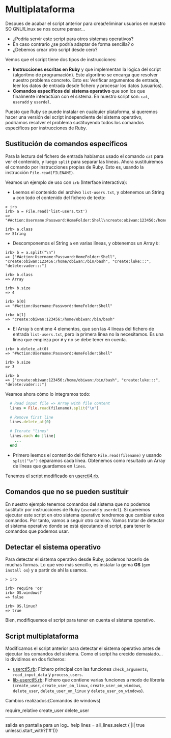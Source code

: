 
# Multiplataforma

Despues de acabar el script anterior para crear/eliminar usuarios en nuestro SO GNU/Linux se nos ocurre pensar...
* ¿Podría servir este script para otros sistemas operativos?
* En caso contrario ¿se podría adaptar de forma sencilla? o
* ¿Debemos crear otro script desde cero?

Vemos que el script tiene dos tipos de instrucciones:
* **Instrucciones escritas en Ruby** y que implementan la lógica del script (algoritmo de programación). Este algoritmo se encarga que resolver nuestro problema concreto. Esto es: Verificar argumentos de entrada, leer los datos de entrada desde fichero y procesar los datos (usuarios).
* **Comandos específicos del sistema operativo** que son los que finalmente interactúan con el sistema. En nuestro script son: `cat`, `useradd` y `userdel`.

Puesto que Ruby se puede instalar en cualquier plataforma, si queremos hacer una versión del script independiente del sistema operativo, podríamos resolver el problema sustituyendo todos los comandos específicos por instrucciones de Ruby.

## Sustitución de comandos específicos

Para la lectura del fichero de entrada habíamos usado el comando `cat` para ver el contenido, y luego `split` para separar las líneas. Ahora sustituiremos el comando por instrucciones propias de Ruby. Esto es, usando la instrucción `File.read(FILENAME)`.

Veamos un ejemplo de uso con `irb` (Interface interactiva):
* Leemos el contenido del archivo `list-users.txt`, y obtenemos un String `a` con todo el contenido del fichero de texto:
```
> irb
irb> a = File.read('list-users.txt')
=> "#Action:Username:Password:HomeFolder:Shell\ncreate:obiwan:123456:/home/obiwan:/bin/bash\ncreate:luke:::\ndelete:vader:::\n"

irb> a.class
=> String
```
* Descomponemos el String `a` en varias líneas, y obtenemos un Array `b`:
```
irb> b = a.split("\n")
=> ["#Action:Username:Password:HomeFolder:Shell", "create:obiwan:123456:/home/obiwan:/bin/bash", "create:luke:::", "delete:vader:::"]

irb> b.class
=> Array

irb> b.size
=> 4

irb> b[0]
=> "#Action:Username:Password:HomeFolder:Shell"

irb> b[1]
=> "create:obiwan:123456:/home/obiwan:/bin/bash"
```
* El Array `b` contiene 4 elementos, que son las 4 líneas del fichero de entrada `list-users.txt`, pero la primera línea no la necesitamos. Es una línea que empieza por `#` y no se debe tener en cuenta.
```
irb> b.delete_at(0)
=> "#Action:Username:Password:HomeFolder:Shell"

irb> b.size
=> 3

irb> b
=> ["create:obiwan:123456:/home/obiwan:/bin/bash", "create:luke:::", "delete:vader:::"]
```

Veamos ahora cómo lo integramos todo:

```ruby
  # Read input file => Array with file content
  lines = File.read(filename).split("\n")

  # Remove first line
  lines.delete_at(0)

  # Iterate "lines"
  lines.each do |line|
    ...
  end
```

* Primero leemos el contenido del fichero `File.read(filename)` y usando `split("\n")` separamos cada línea. Obtenemos como resultado un Array de líneas que guardamos en `lines`.

Tenemos el script modificado en [userctl4.rb](example/userctl4.rb).

## Comandos que no se pueden sustituir

En nuestro ejemplo tenemos comandos del sistema que no podemos sustitutir por instrucciones de Ruby (`useradd` y `userdel`). Si queremos ejecutar este script en otro sistema operativo tendremos que cambiar estos comandos. Por tanto, vamos a seguir otro camino. Vamos tratar de detectar el sistema operativo donde se está ejecutando el script, para tener lo comandos que podemos usar.

## Detectar el sistema operativo

Para detectar el sistema operativo desde Ruby, podemos hacerlo de muchas formas. Lo que veo más sencillo, es instalar la gema **OS** (`gem install os`) y a partir de ahí la usamos.

```
> irb

irb> require 'os'
irb> OS.windows?
=> false

irb> OS.linux?
=> true
```

Bien, modifiquemos el script para tener en cuenta el sistema operativo.

## Script multiplataforma

Modificamos el script anterior para detectar el sistema operativo antes de ejecutar los comandos del sistema. Como el script ha crecido demasiado... lo dividimos en dos ficheros:
* [userctl5.rb](example/usertcl5.rb): Fichero principal con las funciones `check_arguments`, `read_input_data` y `process_users`.
* [lib-userctl5.rb](example/lib-usertcl5.rb): Fichero que contiene varias funciones a modo de librería (`create_user`, `create_user_on_linux`, `create_user_on_windows`, `delete_user`, `delete_user_on_linux` y `delete_user_on_windows`).

Cambios realizados:(Comandos de windows)

require_relative
create_user
delete_user

---

salida en pantalla para un log..
help
lines = all_lines.select { |i| true unless(i.start_with?('#'))}
